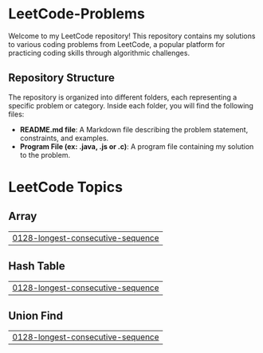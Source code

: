 # LeetCode-Problems

Welcome to my LeetCode repository! This repository contains my solutions to various coding problems from LeetCode, a popular platform for practicing coding skills through algorithmic challenges.

## Repository Structure

The repository is organized into different folders, each representing a specific problem or category. Inside each folder, you will find the following files:

- **README.md file**: A Markdown file describing the problem statement, constraints, and examples.
- **Program File (ex: .java, .js or .c)**: A program file containing my solution to the problem.



<!---LeetCode Topics Start-->
# LeetCode Topics
## Array
|  |
| ------- |
| [0128-longest-consecutive-sequence](https://github.com/tahamahaseem/LeetCode-Problems/tree/master/0128-longest-consecutive-sequence) |
## Hash Table
|  |
| ------- |
| [0128-longest-consecutive-sequence](https://github.com/tahamahaseem/LeetCode-Problems/tree/master/0128-longest-consecutive-sequence) |
## Union Find
|  |
| ------- |
| [0128-longest-consecutive-sequence](https://github.com/tahamahaseem/LeetCode-Problems/tree/master/0128-longest-consecutive-sequence) |
<!---LeetCode Topics End-->